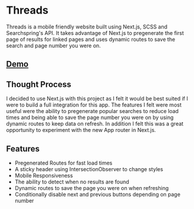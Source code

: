 # Threads

Threads is a mobile friendly website built using Next.js, SCSS and Searchspring's API. It takes advantage of Next.js to pregenerate the first page of results for linked pages and uses dynamic routes to save the search and page number you were on.

## [Demo](https://threads-kappa.vercel.app/)

## Thought Process

I decided to use Next.js with this project as I felt it would be best suited if I were to build a full integration for this app. The features I felt were most useful were the ability to pregenerate popular searches to reduce load times and being able to save the page number you were on by using dynamic routes to keep data on refresh. In addition I felt this was a great opportunity to experiment with the new App router in Next.js.

## Features

- Pregenerated Routes for fast load times
- A sticky header using IntersectionObserver to change styles
- Mobile Responsiveness
- The ability to detect when no results are found
- Dynamic routes to save the page you were on when refreshing
- Conditionally disable next and previous buttons depending on page number
